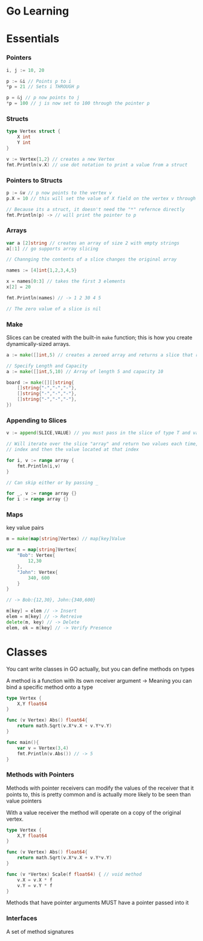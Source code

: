 # Go Learning

# Essentials

### Pointers

```go
i, j := 10, 20 

p := &i // Points p to i 
*p = 21 // Sets i THROUGH p 

p = &j // p now points to j 
*p = 100 // j is now set to 100 through the pointer p 
```

### Structs

```go
type Vertex struct { 
	X int 
	Y int 
}

v := Vertex{1,2} // creates a new Vertex 
fmt.Println(v.X) // use dot notation to print a value from a struct 

```

### Pointers to Structs

```go
p := &v // p now points to the vertex v 
p.X = 10 // this will set the value of X field on the vertex v through p 

// Because its a struct, it doesn't need the "*" refernce directly 
fmt.Println(p) -> // will print the pointer to p 

```

### Arrays

```go
var a [2]string // creates an array of size 2 with empty strings 
a[:1] // go supports array slicing 

// Channging the contents of a slice changes the original array

names := [4]int{1,2,3,4,5}

x = names[0:3] // takes the first 3 elements 
x[2] = 20

fmt.Println(names) // -> 1 2 30 4 5 

// The zero value of a slice is nil 
```

### Make

Slices can be created with the built-in `make` function; this is how you create dynamically-sized arrays.

```go
a := make([]int,5) // creates a zeroed array and returns a slice that refers to that array 

// Specify Length and Capacity 
a := make([]int,5,10) // Array of length 5 and capacity 10 
```

```go
board := make([][]string{
	[]string{"-","-","-"},
	[]string{"-","-","-"},
	[]string{"-","-","-"},
})
```

### Appending to Slices

```go
v := append(SLICE,VALUE) // you must pass in the slice of type T and values of T 
```

```go
// Will iterate over the slice "array" and return two values each time, the 
// index and then the value located at that index 

for i, v := range array {
	fmt.Println(i,v) 
}

// Can skip either or by passing _ 

for _, v := range array {}
for i := range array {} 

```

### Maps

key value pairs 

```go
m = make(map[string]Vertex) // map[key]Value 

var m = map[string]Vertex{
	"Bob": Vertex{
		12,30
	},
	"John": Vertex{
		340, 600
	}
}

// -> Bob:{12,30}, John:{340,600}

m[key] = elem // -> Insert
elem = m[key] // -> Retreive 
delete(m, key) // -> Delete 
elem, ok = m[key] // -> Verify Presence 

```

# Classes

You cant write classes in GO actually, but you can define methods on types 

A method is a function with its own receiver argument → Meaning you can bind a specific method onto a type 

```go
type Vertex {
	X,Y float64
}

func (v Vertex) Abs() float64{
	return math.Sqrt(v.X*v.X + v.Y*v.Y)
}

func main(){
	var v = Vertex(3,4)
	fmt.Println(v.Abs()) // -> 5 
}
```

### Methods with Pointers

Methods with pointer receivers can modify the values of the receiver that it points to, this is pretty common and is actually more likely to be seen than value pointers 

With a value receiver the method will operate on a copy of the original vertex. 

```go
type Vertex {
	X,Y float64
}

func (v Vertex) Abs() float64{
	return math.Sqrt(v.X*v.X + v.Y*v.Y)
}

func (v *Vertex) Scale(f float64) { // void method 
	v.X = v.X * f
	v.Y = v.Y * f
}
```

Methods that have pointer arguments MUST have a pointer passed into it 

### Interfaces

A set of method signatures
